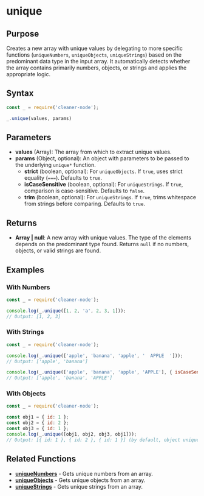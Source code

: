 # unique

## Purpose
Creates a new array with unique values by delegating to more specific functions (`uniqueNumbers`, `uniqueObjects`, `uniqueStrings`) based on the predominant data type in the input array. It automatically detects whether the array contains primarily numbers, objects, or strings and applies the appropriate logic.

## Syntax
```javascript
const _ = require('cleaner-node');

_.unique(values, params)
```

## Parameters
- **values** (Array): The array from which to extract unique values.
- **params** (Object, optional): An object with parameters to be passed to the underlying `unique*` function.
  - **strict** (boolean, optional): For `uniqueObjects`. If `true`, uses strict equality (`===`). Defaults to `true`.
  - **isCaseSensitive** (boolean, optional): For `uniqueStrings`. If `true`, comparison is case-sensitive. Defaults to `false`.
  - **trim** (boolean, optional): For `uniqueStrings`. If `true`, trims whitespace from strings before comparing. Defaults to `true`.

## Returns
- **Array | null**: A new array with unique values. The type of the elements depends on the predominant type found. Returns `null` if no numbers, objects, or valid strings are found.

## Examples

### With Numbers
```javascript
const _ = require('cleaner-node');

console.log(_.unique([1, 2, 'a', 2, 3, 1]));
// Output: [1, 2, 3]
```

### With Strings
```javascript
const _ = require('cleaner-node');

console.log(_.unique(['apple', 'banana', 'apple', '  APPLE  ']));
// Output: ['apple', 'banana']

console.log(_.unique(['apple', 'banana', 'apple', 'APPLE'], { isCaseSensitive: true }));
// Output: ['apple', 'banana', 'APPLE']
```

### With Objects
```javascript
const _ = require('cleaner-node');

const obj1 = { id: 1 };
const obj2 = { id: 2 };
const obj3 = { id: 1 };
console.log(_.unique([obj1, obj2, obj3, obj1]));
// Output: [{ id: 1 }, { id: 2 }, { id: 1 }] (by default, object uniqueness is based on reference)
```

## Related Functions
- **[uniqueNumbers](./unique-numbers.md)** - Gets unique numbers from an array.
- **[uniqueObjects](./unique-objects.md)** - Gets unique objects from an array.
- **[uniqueStrings](./unique-strings.md)** - Gets unique strings from an array. 